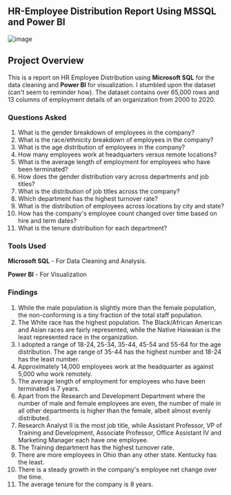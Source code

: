 ## HR-Employee Distribution Report Using MSSQL and Power BI 

![image](https://github.com/ahniyi01/HR--Employee-Report-/assets/140920419/a8e49879-7d30-45d1-b1b5-de3263933ec8)

## Project Overview 
This is a report on HR Employee Distribution using **Microsoft SQL** for the data cleaning and **Power BI** for visualization. 
I stumbled upon the dataset (can't seem to reminder how). The dataset contains over 65,000 rows and 13 columns of employment details of an organization from 2000 to 2020.

### Questions Asked
1. What is the gender breakdown of employees in the company?
2. What is the race/ethnicity breakdown of employees in the company?
3. What is the age distribution of employees in the company?
4. How many employees work at headquarters versus remote locations?
5. What is the average length of employment for employees who have been terminated?
6. How does the gender distribution vary across departments and job titles?
7. What is the distribution of job titles across the company?
8. Which department has the highest turnover rate?
9. What is the distribution of employees across locations by city and state?
10. How has the company's employee count changed over time based on hire and term dates?
11. What is the tenure distribution for each department?

### Tools Used
**Microsoft SQL** - For Data Cleaning and Analysis. 

**Power BI** - For Visualization

### Findings
1. While the male population is slightly more than the female population, the non-conforming is a tiny fraction of the total staff population.
2. The White race has the highest population. The Black/African American and Asian races are fairly represented, while the Native Haiwaian is the least represented race in the organization.  
3. I adopted a range of 18-24, 25-34, 35-44, 45-54 and 55-64 for the age distribution. The age range of 35-44 has the highest number and 18-24 has the least number. 
4. Approximately 14,000 employees work at the headquarter as against 5,000 who work remotely.
5. The average length of employment for employees who have been terminated is 7 years.
6. Apart from the Research and Development Department where the number of male and female employees are even, the number of male in all other departments is higher than the female, albeit almost evenly distributed.
7. Research Analyst II is the most job title, while Assistant Professor, VP of Training and Development, Associate Professor, Office Assistant IV and Marketing Manager each have one employee.
8. The Training department has the highest turnover rate.
9. There are more employees in Ohio than any other state. Kentucky has the least.
10. There is a steady growth in the company's employee net change over the time.
11. The average tenure for the company is 8 years.

